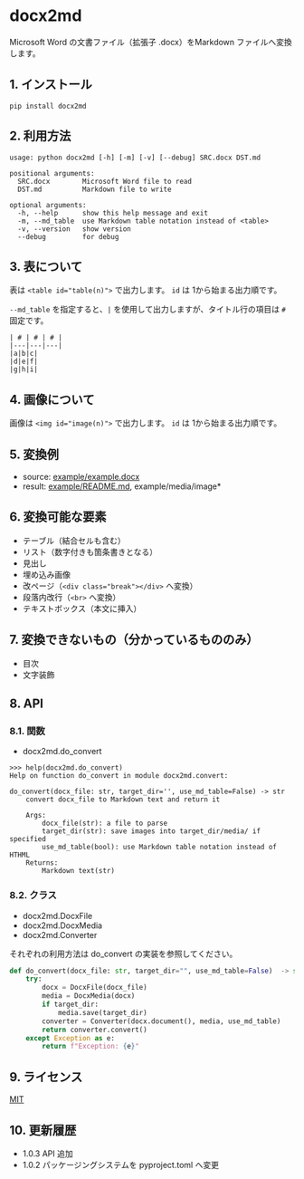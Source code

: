 # docx2md

Microsoft Word の文書ファイル（拡張子 .docx）をMarkdown ファイルへ変換します。

## 1. インストール

```
pip install docx2md
```

## 2. 利用方法

```
usage: python docx2md [-h] [-m] [-v] [--debug] SRC.docx DST.md

positional arguments:
  SRC.docx        Microsoft Word file to read
  DST.md          Markdown file to write

optional arguments:
  -h, --help      show this help message and exit
  -m, --md_table  use Markdown table notation instead of <table>
  -v, --version   show version
  --debug         for debug
```

## 3. 表について

表は ```<table id="table(n)">``` で出力します。
```id``` は 1から始まる出力順です。

```--md_table``` を指定すると、```|``` を使用して出力しますが、タイトル行の項目は ```#``` 固定です。

```
| # | # | # |
|---|---|---|
|a|b|c|
|d|e|f|
|g|h|i|
```

## 4. 画像について

画像は `<img id="image(n)">` で出力します。
`id` は 1から始まる出力順です。

## 5. 変換例

* source: [example/example.docx](example/example.docx)
* result: [example/README.md](example/README.md), example/media/image*


## 6. 変換可能な要素

* テーブル（結合セルも含む）
* リスト（数字付きも箇条書きとなる）
* 見出し
* 埋め込み画像
* 改ページ（```<div class="break"></div>``` へ変換）
* 段落内改行（```<br>``` へ変換）
* テキストボックス（本文に挿入）

## 7. 変換できないもの（分かっているもののみ）

* 目次
* 文字装飾

## 8. API

### 8.1. 関数

- docx2md.do_convert

```
>>> help(docx2md.do_convert)
Help on function do_convert in module docx2md.convert:

do_convert(docx_file: str, target_dir='', use_md_table=False) -> str
    convert docx_file to Markdown text and return it

    Args:
        docx_file(str): a file to parse
        target_dir(str): save images into target_dir/media/ if specified
        use_md_table(bool): use Markdown table notation instead of HTHML
    Returns:
        Markdown text(str)
```

### 8.2. クラス

- docx2md.DocxFile
- docx2md.DocxMedia
- docx2md.Converter

それぞれの利用方法は do_convert の実装を参照してください。

```python
def do_convert(docx_file: str, target_dir="", use_md_table=False)  -> str:
    try:
        docx = DocxFile(docx_file)
        media = DocxMedia(docx)
        if target_dir:
            media.save(target_dir)
        converter = Converter(docx.document(), media, use_md_table)
        return converter.convert()
    except Exception as e:
        return f"Exception: {e}"
```


## 9. ライセンス

[MIT](LINCENSE)

## 10. 更新履歴

- 1.0.3 API 追加
- 1.0.2 パッケージングシステムを pyproject.toml へ変更